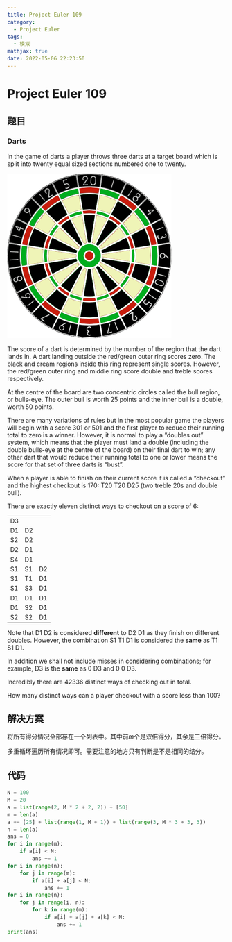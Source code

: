 ```yaml
---
title: Project Euler 109
category:
  - Project Euler
tags:
  - 模拟
mathjax: true
date: 2022-05-06 22:23:50
---
```


<escape><!-- more --></escape>

# Project Euler 109

## 题目

### Darts

In the game of darts a player throws three darts at a target board which is split into twenty equal sized sections numbered one to twenty.

![](../images/p109.png)

The score of a dart is determined by the number of the region that the dart lands in. A dart landing outside the red/green outer ring scores zero. The black and cream regions inside this ring represent single scores. However, the red/green outer ring and middle ring score double and treble scores respectively.

At the centre of the board are two concentric circles called the bull region, or bulls-eye. The outer bull is worth $25$ points and the inner bull is a double, worth $50$ points.

There are many variations of rules but in the most popular game the players will begin with a score $301$ or $501$ and the first player to reduce their running total to zero is a winner. However, it is normal to play a “doubles out” system, which means that the player must land a double (including the double bulls-eye at the centre of the board) on their final dart to win; any other dart that would reduce their running total to one or lower means the score for that set of three darts is “bust”.

When a player is able to finish on their current score it is called a “checkout” and the highest checkout is $170$: T20 T20 D25 (two treble 20s and double bull).

There are exactly eleven distinct ways to checkout on a score of $6$:

||||
|-|-|-|
|D3|||
|D1|D2||
|S2|D2||
|D2|D1||
|S4|D1||
|S1|S1|D2|
|S1|T1|D1|
|S1|S3|D1|
|D1|D1|D1|
|D1|S2|D1|
|S2|S2|D1|

Note that D1 D2 is considered **different** to D2 D1 as they finish on different doubles. However, the combination S1 T1 D1 is considered the **same** as T1 S1 D1.

In addition we shall not include misses in considering combinations; for example, D3 is the **same** as 0 D3 and 0 0 D3.

Incredibly there are $42336$ distinct ways of checking out in total.

How many distinct ways can a player checkout with a score less than $100$?

## 解决方案

将所有得分情况全部存在一个列表中。其中前$m$个是双倍得分，其余是三倍得分。

多重循环遍历所有情况即可。需要注意的地方只有判断是不是相同的结分。

## 代码

```py
N = 100
M = 20
a = list(range(2, M * 2 + 2, 2)) + [50]
m = len(a)
a += [25] + list(range(1, M + 1)) + list(range(3, M * 3 + 3, 3))
n = len(a)
ans = 0
for i in range(m):
    if a[i] < N:
        ans += 1
for i in range(n):
    for j in range(m):
        if a[i] + a[j] < N:
            ans += 1
for i in range(n):
    for j in range(i, n):
        for k in range(m):
            if a[i] + a[j] + a[k] < N:
                ans += 1
print(ans)
```
